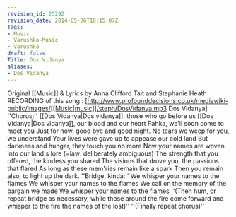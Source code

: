 ```yaml
---
revision_id: 25292
revision_date: 2014-05-06T10:15:07Z
Tags:
- Music
- Varushka-Music
- Varushka
draft: false
Title: Dos Vidanya
aliases:
- Dos_Vidanya
---
```

Original [[Music]] & Lyrics by Anna Clifford Tait and Stephanie Heath
RECORDING of this song : [http://www.profounddecisions.co.uk/mediawiki-public/images/[[Music|music]]/steph/DosVidanya.mp3 Dos Vidanya]
''Chorus:'' 
[[Dos Vidanya|Dos vidanya]], those who go before us
[[Dos Vidanya|Dos vidanya]], our blood and our heart
Pahka, we'll soon come to meet you
Just for now, good bye and good night.
No tears we weep for you, we understand
Your lives were gave up to appease our cold land
But darkness and hunger, they touch you no more
Now your names are woven into our land's lore (=law: deliberately ambiguous)
The strength that you offered, the kindess you shared
The visions that drove you, the passions that flared
As long as these mem'ries remain like a spark
Then you remain also, to light up the dark.
''Bridge, kinda:'' 
We whisper your names to the flames
We whisper your names to the flames
We call on the memory of the bargain we made
We whisper your names to the flames
''(Then hum, or repeat bridge as necessary, while those around the fire come forward and whisper to the fire the names of the lost)''
''(Finally repeat chorus)''